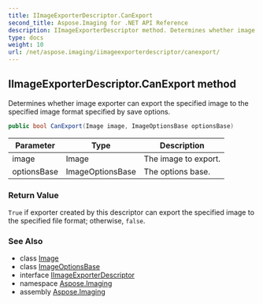 ```yaml
---
title: IImageExporterDescriptor.CanExport
second_title: Aspose.Imaging for .NET API Reference
description: IImageExporterDescriptor method. Determines whether image exporter can export the specified image to the specified image format specified by save options
type: docs
weight: 10
url: /net/aspose.imaging/iimageexporterdescriptor/canexport/
---
```

## IImageExporterDescriptor.CanExport method

Determines whether image exporter can export the specified image to the specified image format specified by save options.

```csharp
public bool CanExport(Image image, ImageOptionsBase optionsBase)
```

| Parameter | Type | Description |
| --- | --- | --- |
| image | Image | The image to export. |
| optionsBase | ImageOptionsBase | The options base. |

### Return Value

`True` if exporter created by this descriptor can export the specified image to the specified file format; otherwise, `false`.

### See Also

* class [Image](../../image/)
* class [ImageOptionsBase](../../imageoptionsbase/)
* interface [IImageExporterDescriptor](../)
* namespace [Aspose.Imaging](../../iimageexporterdescriptor/)
* assembly [Aspose.Imaging](../../../)


